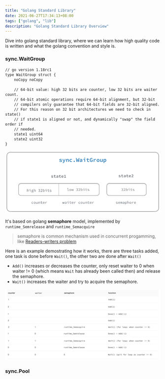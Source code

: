 ```yaml
---
title: "Golang Standard Library"
date: 2021-06-27T17:34:13+08:00
tags: ["golang", "lib"]
description: "Golang Standard Library Overview"
---
```

Dive into golang standard library, where we can learn how high quality code is written and what the golang convention and style is.
<!--more-->

### sync.WaitGroup
```golang
// go version 1.18rc1
type WaitGroup struct {
	noCopy noCopy

	// 64-bit value: high 32 bits are counter, low 32 bits are waiter count.
	// 64-bit atomic operations require 64-bit alignment, but 32-bit
	// compilers only guarantee that 64-bit fields are 32-bit aligned.
	// For this reason on 32 bit architectures we need to check in state()
	// if state1 is aligned or not, and dynamically "swap" the field order if
	// needed.
	state1 uint64
	state2 uint32
}
```
![wait group state byte representation](/images/wait_group.png)

It's based on golang **semaphore** model, implemented by `runtime_Semrelease` and `runtime_Semacquire`
  > semaphore is common mechanism used in concurrent progamming, like [Readers–writers problem](https://en.wikipedia.org/wiki/Readers%E2%80%93writers_problem)

Here is an example demostrating how it works, there are three tasks added, one task is done before `Wait()`, the other two are done after `Wait()`
- `Add()` increases or decreases the counter, only reset waiter to 0 when waiter != 0 (which means `Wait` has already been called then) and release the semaphore.
- `Wait()` increases the waiter and try to acquire the semaphore.

![wait group case](/images/wait_group_case.png)

### sync.Pool
